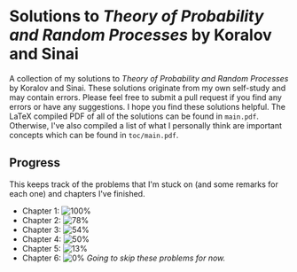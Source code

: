 # Solutions to *Theory of Probability and Random Processes* by Koralov and Sinai
A collection of my solutions to *Theory of Probability and Random Processes* by Koralov and Sinai. These solutions originate from my own self-study and may contain errors. Please feel free to submit a pull request if you find any errors or have any suggestions. I hope you find these solutions helpful. The LaTeX compiled PDF of all of the solutions can be found in `main.pdf`. Otherwise, I've also compiled a list of what I personally think are important concepts which can be found in `toc/main.pdf`. 

## Progress
This keeps track of the problems that I'm stuck on (and some remarks for each one) and chapters I've finished. 
- Chapter 1: ![100%](https://progress-bar.dev/100)
- Chapter 2: ![78%](https://progress-bar.dev/78)
- Chapter 3: ![54%](https://progress-bar.dev/54)
- Chapter 4: ![50%](https://progress-bar.dev/50)
- Chapter 5: ![13%](https://progress-bar.dev/13)
- Chapter 6: ![0%](https://progress-bar.dev/0) *Going to skip these problems for now.*

